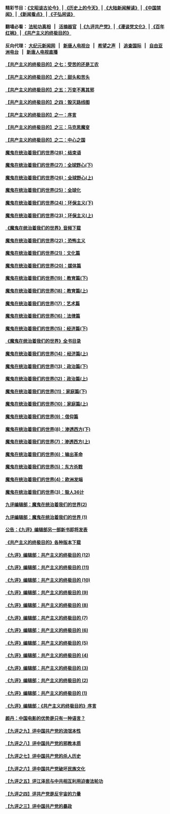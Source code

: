 #### 精彩节目：[《文昭谈古论今》](http://134.209.198.168/wenzhao) | [《历史上的今天》](http://134.209.198.168/today-in-history) | [《大陆新闻解读》](http://134.209.198.168/ntdtv-comedy) | [《中国禁闻》](http://134.209.198.168/ntdtv-news) | [《新闻看点》](http://134.209.198.168/news-insight) | [《子弘闲谈》](http://134.209.198.168/zihongxiantan/) 

 #### 翻墙必看： [法轮功真相](http://134.209.198.168:10000/videos/truth.html) &nbsp;&nbsp;|&nbsp;&nbsp; [活摘器官](http://134.209.198.168:10000/videos/res/Organs/) &nbsp;&nbsp;|[《九评共产党》](http://134.209.198.168:10000/videos/jiuping) | [《漫谈党文化》](http://134.209.198.168:10000/videos/mtdwh) | [《百年红祸》](http://134.209.198.168:10000/videos/bnhh) | [《共产主义的终极目的》](http://134.209.198.168:10000/videos/res/zjmd) 

 #### 反向代理： [大纪元新闻网](http://134.209.198.168:10080/) &nbsp;&nbsp;|&nbsp;&nbsp; [新唐人电视台](http://134.209.198.168:8000/) &nbsp;&nbsp;|&nbsp;&nbsp; [希望之声](http://134.209.198.168:8200/) &nbsp;&nbsp;|&nbsp;&nbsp; [追查国际](http://134.209.198.168:10010/) &nbsp;&nbsp;|&nbsp;&nbsp; [自由亚洲电台](http://134.209.198.168:9800/) &nbsp;&nbsp;|&nbsp;&nbsp; [新唐人电视直播](http://134.209.198.168/) 

#### [【共产主义的终极目的】之七：受苦的还是工农](../pages/nsc422/n11101809.md?t=03120336) 

#### [【共产主义的终极目的】之六：甜头和苦头](../pages/nsc422/n11096971.md?t=03120336) 

#### [【共产主义的终极目的】之五：万变不离其邪](../pages/nsc422/n11091285.md?t=03120336) 

#### [【共产主义的终极目的】之四：毁灭路线图](../pages/nsc422/n11086284.md?t=03120336) 

#### [【共产主义的终极目的】之一：序言](../pages/nsc422/n11086077.md?t=03120336) 

#### [【共产主义的终极目的】之三：马克思魔变](../pages/nsc422/n11061941.md?t=03120336) 

#### [【共产主义的终极目的】之二：中心之国](../pages/nsc422/n11047728.md?t=03120336) 

#### [魔鬼在统治着我们的世界(28)：结束语](../pages/nsc422/n10936246.md?t=03120336) 

#### [魔鬼在统治着我们的世界(27)：全球野心(下)](../pages/nsc422/n10928319.md?t=03120336) 

#### [魔鬼在统治着我们的世界(26)：全球野心(上)](../pages/nsc422/n10900318.md?t=03120336) 

#### [魔鬼在统治着我们的世界(25)：全球化](../pages/nsc422/n10788205.md?t=03120336) 

#### [魔鬼在统治着我们的世界(24)：环保主义(下)](../pages/nsc422/n10695307.md?t=03120336) 

#### [魔鬼在统治着我们的世界(23)：环保主义(上)](../pages/nsc422/n10688613.md?t=03120336) 

#### [《魔鬼在统治着我们的世界》音频下载](../pages/nsc422/n10635553.md?t=03120336) 

#### [魔鬼在统治着我们的世界(22)：恐怖主义](../pages/nsc422/n10614727.md?t=03120336) 

#### [魔鬼在统治着我们的世界(21)：文化篇](../pages/nsc422/n10597706.md?t=03120336) 

#### [魔鬼在统治着我们的世界(20)：媒体篇](../pages/nsc422/n10586579.md?t=03120336) 

#### [魔鬼在统治着我们的世界(19)：教育篇(下)](../pages/nsc422/n10564808.md?t=03120336) 

#### [魔鬼在统治着我们的世界(18)：教育篇(上)](../pages/nsc422/n10526970.md?t=03120336) 

#### [魔鬼在统治着我们的世界(17)：艺术篇](../pages/nsc422/n10499093.md?t=03120336) 

#### [魔鬼在统治着我们的世界(16)：法律篇](../pages/nsc422/n10485969.md?t=03120336) 

#### [魔鬼在统治着我们的世界(15)：经济篇(下)](../pages/nsc422/n10469975.md?t=03120336) 

#### [《魔鬼在统治着我们的世界》全书目录](../pages/nsc422/n10464261.md?t=03120336) 

#### [魔鬼在统治着我们的世界(14)：经济篇(上)](../pages/nsc422/n10457370.md?t=03120336) 

#### [魔鬼在统治着我们的世界(13)：政治篇(下)](../pages/nsc422/n10448270.md?t=03120336) 

#### [魔鬼在统治着我们的世界(12)：政治篇(上)](../pages/nsc422/n10444576.md?t=03120336) 

#### [魔鬼在统治着我们的世界(11)：家庭篇(下)](../pages/nsc422/n10440961.md?t=03120336) 

#### [魔鬼在统治着我们的世界(10)：家庭篇(上)](../pages/nsc422/n10435448.md?t=03120336) 

#### [魔鬼在统治着我们的世界(9)：信仰篇](../pages/nsc422/n10432159.md?t=03120336) 

#### [魔鬼在统治着我们的世界(8)：渗透西方(下)](../pages/nsc422/n10429603.md?t=03120336) 

#### [魔鬼在统治着我们的世界(7)：渗透西方(上)](../pages/nsc422/n10426013.md?t=03120336) 

#### [魔鬼在统治着我们的世界(6)：输出革命](../pages/nsc422/n10421536.md?t=03120336) 

#### [魔鬼在统治着我们的世界(5)：东方杀戮](../pages/nsc422/n10417707.md?t=03120336) 

#### [魔鬼在统治着我们的世界(4)：欧洲发端](../pages/nsc422/n10414890.md?t=03120336) 

#### [魔鬼在统治着我们的世界(3)：毁人36计](../pages/nsc422/n10411583.md?t=03120336) 

#### [九评编辑部：魔鬼在统治着我们的世界(2)](../pages/nsc422/n10410036.md?t=03120336) 

#### [九评编辑部：魔鬼在统治着我们的世界 (1)](../pages/nsc422/n10406825.md?t=03120336) 

#### [公告：《九评》编辑部另一部新书即将发表](../pages/nsc422/n10405104.md?t=03120336) 

#### [《共产主义的终极目的》各种版本下载](../pages/nsc422/n10022138.md?t=03120336) 

#### [《九评》编辑部：共产主义的终极目的 (12)](../pages/nsc422/n9933272.md?t=03120336) 

#### [《九评》编辑部：共产主义的终极目的 (11)](../pages/nsc422/n9924973.md?t=03120336) 

#### [《九评》编辑部：共产主义的终极目的 (10)](../pages/nsc422/n9920883.md?t=03120336) 

#### [《九评》编辑部：共产主义的终极目的 (9)](../pages/nsc422/n9916363.md?t=03120336) 

#### [《九评》编辑部：共产主义的终极目的 (8)](../pages/nsc422/n9912488.md?t=03120336) 

#### [《九评》编辑部：共产主义的终极目的 (7)](../pages/nsc422/n9901176.md?t=03120336) 

#### [《九评》编辑部：共产主义的终极目的 (6)](../pages/nsc422/n9899359.md?t=03120336) 

#### [《九评》编辑部：共产主义的终极目的 (5)](../pages/nsc422/n9893174.md?t=03120336) 

#### [《九评》编辑部：共产主义的终极目的 (4)](../pages/nsc422/n9891246.md?t=03120336) 

#### [《九评》编辑部：共产主义的终极目的 (3)](../pages/nsc422/n9879879.md?t=03120336) 

#### [《九评》编辑部：共产主义的终极目的 (2)](../pages/nsc422/n9876205.md?t=03120336) 

#### [《九评》编辑部：共产主义的终极目的 (1)](../pages/nsc422/n9865857.md?t=03120336) 

#### [《九评》编辑部：《共产主义的终极目的》序言](../pages/nsc422/n9862666.md?t=03120336) 

#### [颜丹：中国电影的优势是只有一种语言？](../pages/nsc422/n9583062.md?t=03120336) 

#### [【九评之九】评中国共产党的流氓本性](../pages/nsc422/n737542.md?t=03120336) 

#### [【九评之八】评中国共产党的邪教本质](../pages/nsc422/n735942.md?t=03120336) 

#### [【九评之七】评中国共产党的杀人历史](../pages/nsc422/n733806.md?t=03120336) 

#### [【九评之六】评中国共产党破坏民族文化](../pages/nsc422/n731667.md?t=03120336) 

#### [【九评之五】评江泽民与中共相互利用迫害法轮功](../pages/nsc422/n730058.md?t=03120336) 

#### [【九评之四】评共产党是反宇宙的力量](../pages/nsc422/n727814.md?t=03120336) 

#### [【九评之三】评中国共产党的暴政](../pages/nsc422/n725597.md?t=03120336) 

